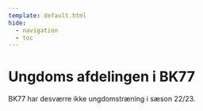 ```yaml
---
template: default.html
hide:
  - navigation
  - toc
---
```


# Ungdoms afdelingen i BK77

BK77 har desværre ikke ungdomstræning i sæson 22/23.